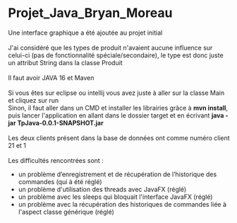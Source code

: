 # Projet_Java_Bryan_Moreau
Une interface graphique a été ajoutée au projet initial</br></br>
J'ai considéré que les types de produit n'avaient aucune influence sur celui-ci (pas de fonctionnalité spéciale/secondaire), le type est donc juste un attribut String dans la classe Produit</br></br>
Il faut avoir JAVA 16 et Maven</br></br>
Si vous êtes sur eclipse ou intellij vous avez juste à aller sur la classe Main et cliquez sur run</br>
Sinon, il faut aller dans un CMD et installer les librairies grâce à <b>mvn install</b>, puis lancer l'application en allant dans le dossier target et en écrivant <b>java -jar TpJava-0.0.1-SNAPSHOT.jar</b></br></br>
Les deux clients présent dans la base de données ont comme numéro client 21 et 1 </br></br>
Les difficultés rencontrées sont :</br>
- un problème d’enregistrement et de récupération de l’historique des commandes (qui à été réglé)</br>
- un problème d'utilisation des threads avec JavaFX (réglé)</br>
- un problème avec les sleeps qui bloquait l'interface JavaFX (réglé) </br>
- un problème avec la récupération des historiques de commandes liée à l'aspect classe générique (réglé) </br>
